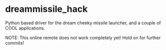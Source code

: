 dreammissile_hack
=================

Python based driver for the dream cheeky missile launcher, and a couple of COOL applications.


NOTE: This online remote does not work completely yet! Hold on for further commits!
